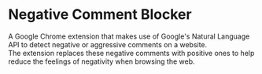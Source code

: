 # Negative Comment Blocker
A Google Chrome extension that makes use of Google's Natural Language API to detect negative or aggressive comments on a website. <br>
The extension replaces these negative comments with positive ones to help reduce the feelings of negativity when browsing the web. 
